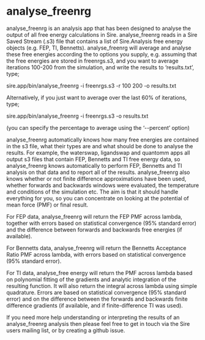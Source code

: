 # analyse_freenrg

analyse_freenrg is an analysis app that has been designed to analyse the output of all free energy calculations in Sire.
 analyse_freenrg reads in a Sire Saved Stream (.s3) file that contains a list of Sire.Analysis free energy objects (e.g.
 FEP, TI, Bennetts). analyse_freenrg will average and analyse these free energies according the to options you supply,
 e.g. assuming that the free energies are stored in freenrgs.s3, and you want to average iterations 100-200 from the
 simulation, and write the results to ‘results.txt’, type;

sire.app/bin/analyse_freenrg -i freenrgs.s3 -r 100 200 -o results.txt

Alternatively, if you just want to average over the last 60% of iterations, type;

sire.app/bin/analyse_freenrg -i freenrgs.s3 -o results.txt

(you can specify the percentage to average using the ‘--percent’ option)

analyse_freenrg automatically knows how many free energies are contained in the s3 file, what their types are and what
should be done to analyse the results. For example, the waterswap, ligandswap and quantomm apps all output s3 files that
contain FEP, Bennetts and TI free energy data, so analyse_freenrg knows automatically to perform FEP, Bennetts and TI
analysis on that data and to report all of the results. analyse_freenrg also knows whether or not finite difference
approximations have been used, whether forwards and backwards windows were evaluated, the temperature and conditions of
the simulation etc. The aim is that it should handle everything for you, so you can concentrate on looking at the
potential of mean force (PMF) or final result.

For FEP data, analyse_freenrg will return the FEP PMF across lambda, together with errors based on statistical
convergence (95% standard error) and the difference between forwards and backwards free energies (if available).

For Bennetts data, analyse_freenrg will return the Bennetts Acceptance Ratio PMF across lambda, with errors based on
statistical convergence (95% standard error).

For TI data, analyse_free energy will return the PMF across lambda based on polynomial fitting of the gradients and
analytic integration of the resulting function. It will also return the integral across lambda using simple quadrature.
Errors are based on statistical convergence (95% standard error) and on the difference between the forwards and
backwards finite difference gradients (if available, and if finite-difference TI was used).

If you need more help understanding or interpreting the results of an analyse_freenrg analysis then please feel free to
get in touch via the Sire users mailing list, or by creating a github issue.
